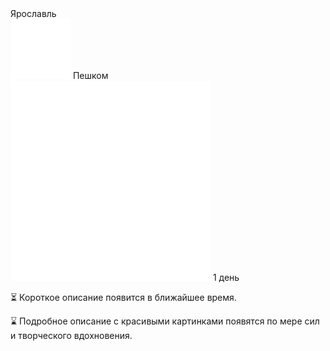 <link rel="stylesheet" href="../assets-custom/css/style-markdown.css">
<div class="cover-container" style="background-image: url('yaroslavl.jpg'); background-position-y: 80%;">
	<div class="cover-text">
		<div class="cover-title">
            Ярославль
        </div>
		<div class="cover-description">
			<div>
                <img class="cover-icon" src="../assets-custom/icon-footsteps.png" loading="lazy" alt="" />
                <span>Пешком</span>
            </div>
            <div>
                <img class="cover-icon" loading="lazy" src="../assets-custom/icon-time.png" alt=""  />
                <span>1 день</span>
            </div>
		</div>
	</div>
</div>

<div id="map"></div>


⏳ Короткое описание появится в ближайшее время.

⌛ Подробное описание с красивыми картинками появятся по мере сил и творческого вдохновения.

<link href="https://api.mapbox.com/mapbox-gl-js/v3.10.0/mapbox-gl.css" rel="stylesheet">
<script src="https://api.mapbox.com/mapbox-gl-js/v3.10.0/mapbox-gl.js"></script>
<script src="https://cdn.jsdelivr.net/npm/js-yaml@4.1.0/dist/js-yaml.min.js"></script>
<script src="../assets-custom/js/cozy-journey.js"></script>
<script>
	architectMap({tracks: [
        {path: 'yaroslavl-bus.gpx', color: 'blue'},
        {path: 'yaroslavl-hike.gpx'}
    ], yamlPoints: 'points.yaml'});
</script>
